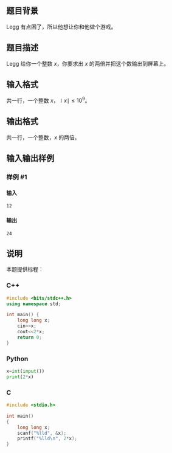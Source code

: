 ## 题目背景

Legg 有点困了，所以他想让你和他做个游戏。

## 题目描述

Legg 给你一个整数 $x$，你要求出 $x$ 的两倍并把这个数输出到屏幕上。

## 输入格式

共一行，一个整数 $x$，$\mid x\mid\le 10^9$。

## 输出格式

共一行，一个整数，$x$ 的两倍。

## 输入输出样例

### 样例 #1

#### 输入

```
12
```

#### 输出

```
24
```

## 说明

本题提供标程：

### C++

``` cpp
#include <bits/stdc++.h>
using namespace std;

int main() {
    long long x;
	cin>>x;
	cout<<2*x;
	return 0;
}
```

### Python

``` py
x=int(input())
print(2*x)
```

### C

``` c
#include <stdio.h>

int main()
{
    long long x;
	scanf("%lld", &x);
	printf("%lld\n", 2*x);
}
```